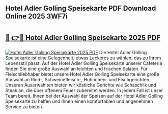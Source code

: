 ## Hotel Adler Golling Speisekarte PDF Download Online 2025 3WF7i

# <h2><a href="http://gc9va5.nevu.top/?p=Hotel+Adler+Golling+Speisekarte">🔗 👉🔴 Hotel Adler Golling Speisekarte 2025 PDF</a></h2>

[![Hotel Adler Golling Speisekarte 2025 PDF](https://i.imgur.com/dBaPXMq.png)](http://gc9va5.nevu.top/?p=Hotel+Adler+Golling+Speisekarte)
Die Hotel Adler Golling Speisekarte ist eine Gelegenheit, etwas Leckeres zu wählen, das zu Ihrem Lebensstil passt. Auf der Hotel Adler Golling Speisekarte unserer Cafeteria finden Sie eine große Auswahl an leichten und frischen Salaten. Für Fleischliebhaber bietet unsere Hotel Adler Golling Speisekarte eine große Auswahl an Rind-, Schweinefleisch-, Hühnchen- und Fischgerichten. Unseren Auserwählten bieten wir köstliche Gerichte wie Schaschlik und Steak an, die über offenem Feuer zubereitet werden. In jedem Fall ist unser Team bereit, Ihnen bei der Auswahl der Speisen auf der Hotel Adler Golling Speisekarte zu helfen und Ihnen einen komfortablen und angenehmen Service zu bieten.
